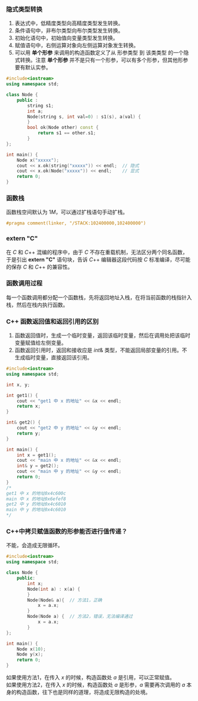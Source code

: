 ### 隐式类型转换
1. 表达式中，低精度类型向高精度类型发生转换。
2. 条件语句中，非布尔类型向布尔类型发生转换。
3. 初始化语句中，初始值向变量类型发生转换。
4. 赋值语句中，右侧运算对象向左侧运算对象发生转换。
5. 可以用 **单个形参** 来调用的构造函数定义了从 形参类型 到 该类类型 的一个隐式转换。注意 **单个形参** 并不是只有一个形参，可以有多个形参，但其他形参要有默认实参。
```cpp
#include<iostream>
using namespace std;

class Node {
	public :
		string s1;
		int a;
		Node(string s, int val=0) : s1(s), a(val) {
		}
		bool ok(Node other) const {
			return s1 == other.s1;
		}
};

int main() {
	Node x("xxxxx");
	cout << x.ok(string("xxxxx")) << endl;  // 隐式
	cout << x.ok(Node("xxxxx")) << endl;    // 显式
	return 0;
}
```

### 函数栈
函数栈空间默认为 $1M$，可以通过扩栈语句手动扩栈。
```cpp
#pragma comment(linker, "/STACK:102400000,102400000") 
```

### extern "C"
在 $C$ 和 $C$++ 混编的程序中，由于 $C$ 不存在重载机制，无法区分两个同名函数，于是引出 **extern "C"** 语句块，告诉 $C$++ 编辑器这段代码按 $C$ 标准编译，尽可能的保存 $C$ 和 $C$++ 的兼容性。

### 函数调用过程
每一个函数调用都分配一个函数栈，先将返回地址入栈，在将当前函数的栈指针入栈，然后在栈内执行函数。

### C++ 函数返回值和返回引用的区别
1. 函数返回值时，生成一个临时变量，返回该临时变量，然后在调用处把该临时变量赋值给左侧变量。
2. 函数返回引用时，返回和接收应是 $int\&$ 类型，不能返回局部变量的引用。不生成临时变量，直接返回该引用。
```cpp
#include<iostream>
using namespace std;

int x, y;

int get1() {
	cout << "get1 中 x 的地址" << &x << endl;
	return x;
}

int& get2() {
	cout << "get2 中 y 的地址" << &y << endl;
	return y;
}

int main() {
	int x = get1();
	cout << "main 中 x 的地址" << &x << endl;
	int& y = get2();
	cout << "main 中 y 的地址" << &y << endl;	
	return 0;
}
/*
get1 中 x 的地址0x4c600c
main 中 x 的地址0x6efef8
get2 中 y 的地址0x4c6010
main 中 y 的地址0x4c6010
*/
```

### C++中拷贝赋值函数的形参能否进行值传递？
不能，会造成无限循环。
```cpp
#include<iostream>
using namespace std;

class Node {
	public:
		int x;
		Node(int a) : x(a) {
		}
		Node(Node& a){	// 方法1，正确
			x = a.x;
		}
		Node(Node a) {	// 方法2，错误，无法编译通过
			x = a.x;
		}
};

int main() {
	Node x(10);
	Node y(x);
	return 0;
}
```
如果使用方法1，在传入 $x$ 的时候，构造函数处 $a$ 是引用，可以正常赋值。   
如果使用方法2，在传入 $x$ 的时候，构造函数处 $a$ 是形参，$a$ 需要再次调用的 $a$ 本身的构造函数，往下也是同样的道理，将造成无限构造的处境。
